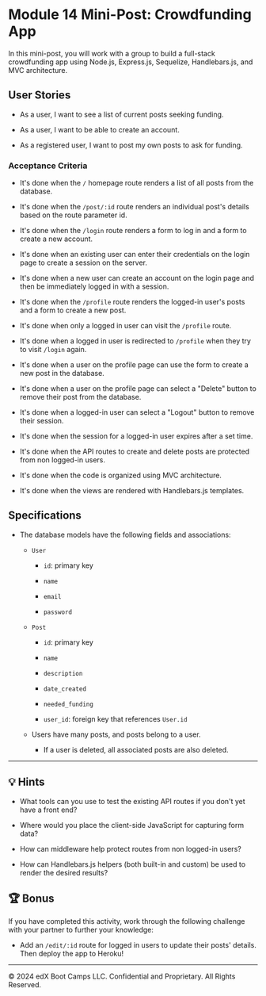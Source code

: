 # Module 14 Mini-Post: Crowdfunding App

In this mini-post, you will work with a group to build a full-stack crowdfunding app using Node.js, Express.js, Sequelize, Handlebars.js, and MVC architecture.

## User Stories

- As a user, I want to see a list of current posts seeking funding.

- As a user, I want to be able to create an account.

- As a registered user, I want to post my own posts to ask for funding.

### Acceptance Criteria

- It's done when the `/` homepage route renders a list of all posts from the database.

- It's done when the `/post/:id` route renders an individual post's details based on the route parameter id.

- It's done when the `/login` route renders a form to log in and a form to create a new account.

- It's done when an existing user can enter their credentials on the login page to create a session on the server.

- It's done when a new user can create an account on the login page and then be immediately logged in with a session.

- It's done when the `/profile` route renders the logged-in user's posts and a form to create a new post.

- It's done when only a logged in user can visit the `/profile` route.

- It's done when a logged in user is redirected to `/profile` when they try to visit `/login` again.

- It's done when a user on the profile page can use the form to create a new post in the database.

- It's done when a user on the profile page can select a "Delete" button to remove their post from the database.

- It's done when a logged-in user can select a "Logout" button to remove their session.

- It's done when the session for a logged-in user expires after a set time.

- It's done when the API routes to create and delete posts are protected from non logged-in users.

- It's done when the code is organized using MVC architecture.

- It's done when the views are rendered with Handlebars.js templates.

## Specifications

- The database models have the following fields and associations:

  - `User`

    - `id`: primary key

    - `name`

    - `email`

    - `password`

  - `Post`

    - `id`: primary key

    - `name`

    - `description`

    - `date_created`

    - `needed_funding`

    - `user_id`: foreign key that references `User.id`

  - Users have many posts, and posts belong to a user.

    - If a user is deleted, all associated posts are also deleted.

---

## 💡 Hints

- What tools can you use to test the existing API routes if you don't yet have a front end?

- Where would you place the client-side JavaScript for capturing form data?

- How can middleware help protect routes from non logged-in users?

- How can Handlebars.js helpers (both built-in and custom) be used to render the desired results?

## 🏆 Bonus

If you have completed this activity, work through the following challenge with your partner to further your knowledge:

- Add an `/edit/:id` route for logged in users to update their posts' details. Then deploy the app to Heroku!

---

© 2024 edX Boot Camps LLC. Confidential and Proprietary. All Rights Reserved.
